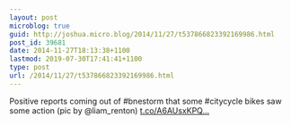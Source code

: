 ```yaml
---
layout: post
microblog: true
guid: http://joshua.micro.blog/2014/11/27/t537866823392169986.html
post_id: 39681
date: 2014-11-27T18:13:38+1100
lastmod: 2019-07-30T17:41:41+1100
type: post
url: /2014/11/27/t537866823392169986.html
---
```

Positive reports coming out of #bnestorm that some #citycycle bikes saw some action (pic by @liam_renton) [t.co/A6AUsxKPQ...](http://t.co/A6AUsxKPQw)

